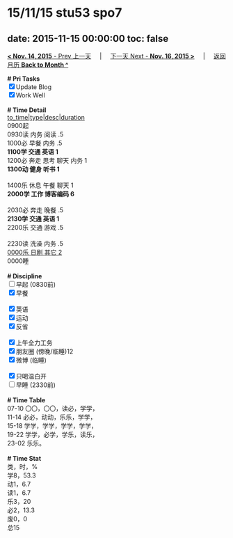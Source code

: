 # 15/11/15 stu53 spo7

date: 2015-11-15 00:00:00
toc: false
---
[**< Nov. 14, 2015** - Prev 上一天](/lifelogs/2015/11/d14.html) &nbsp; &nbsp; | &nbsp; &nbsp; [下一天 Next - **Nov. 16, 2015 >**](/lifelogs/2015/11/d16.html) &nbsp; &nbsp; |  &nbsp; &nbsp; [返回月历 **Back to Month ^**](/lifelogs/2015/11/index.html)
<br/><div><b># Pri Tasks</b></div><div><input checked="true" type="checkbox"/>Update Blog</div><div><input checked="true" type="checkbox"/>Work Well</div><div><br/></div><div><b># Time Detail</b></div><div><u>to_time|type|desc|duration</u></div><div>0900起</div><div>0930读 内务 阅读 .5</div><div>1000必 早餐 内务 .5</div><div><b>1100学 交通 英语 1</b></div><div>1200必 奔走 思考 聊天 内务 1</div><div><b>1300动 健身 听书 1</b></div><div><br/></div><div>1400乐 休息 午餐 聊天 1</div><div><b>2000学 工作 博客编码 6</b></div><div><br/></div><div>2030必 奔走 晚餐 .5</div><div><b>2130学 交通 英语 1</b></div><div>2200乐 交通 游戏 .5</div><div><br/></div><div>2230读 洗澡 内务 .5</div><div><u>0000乐 日剧 其它 2</u></div><div>0000睡</div><div><br/></div><div><b># Discipline</b></div><div><input type="checkbox"/>早起 (0830前)</div><div><input checked="true" type="checkbox"/>早餐</div><div><br/></div><div><input checked="true" type="checkbox"/>英语</div><div><input checked="true" type="checkbox"/>运动</div><div><input checked="true" type="checkbox"/>反省</div><div><br/></div><div><input checked="true" type="checkbox"/>上午全力工务</div><div><input checked="true" type="checkbox"/>朋友圈 (傍晚/临睡)12</div><div><input checked="true" type="checkbox"/>微博 (临睡)</div><div><br/></div><div><input checked="true" type="checkbox"/>只喝温白开</div><div><input type="checkbox"/>早睡 (2330前)</div><div><br/></div><div><b># Time Table</b></div><div>07-10 〇〇，〇〇，读必，学学，</div><div>11-14 必必，动动，乐乐，学学，</div><div>15-18 学学，学学，学学，学学，</div><div>19-22 学学，必学，学乐，读乐，</div><div>23-02 乐乐。</div><div><br/></div><div><b># Time Stat</b></div><div>类，时，%</div><div>学8，53.3</div><div>动1，6.7</div><div>读1，6.7</div><div>乐3，20</div><div>必2，13.3</div><div>废0，0</div><div>总15</div>
